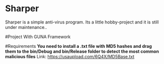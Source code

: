 # Sharper
Sharper is a simple anti-virus program. Its a little hobby-project and it is still under maintenance.. 

#Project
With GUNA Framework

#Requirements
**You need to install a .txt file with MD5 hashes and drag them to the bin/Debug and bin/Release folder to detect the most common malicious files**
Link: https://usaupload.com/6Q4X/MD5Base.txt
